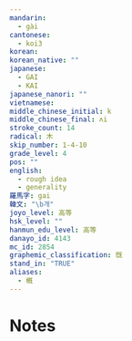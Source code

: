 ```yaml
---
mandarin:
  - gài
cantonese:
  - koi3
korean:
korean_native: ""
japanese:
  - GAI
  - KAI
japanese_nanori: ""
vietnamese:
middle_chinese_initial: k
middle_chinese_final: ʌi
stroke_count: 14
radical: 木
skip_number: 1-4-10
grade_level: 4
pos: ""
english:
  - rough idea
  - generality
羅馬字: gai
韓文: "\b개"
joyo_level: 高等
hsk_level: ""
hanmun_edu_level: 高等
danayo_id: 4143
mc_id: 2854
graphemic_classification: 旣
stand_in: "TRUE"
aliases:
  - 槪
---
```


# Notes
